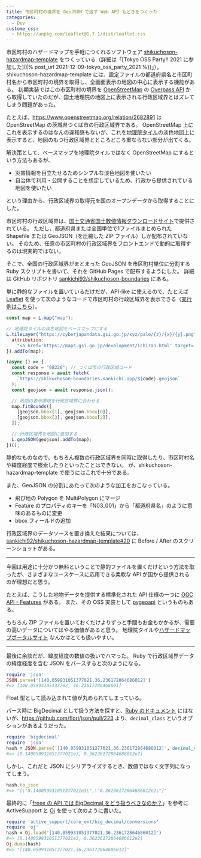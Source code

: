 ```yaml
---
title: 市区町村の境界を GeoJSON で返す Web API もどきをつくった
categories:
  - Dev
custome_css:
  - https://unpkg.com/leaflet@1.7.1/dist/leaflet.css
---
```


市区町村のハザードマップを手軽につくれるソフトウェア [shikuchoson-hazardmap-template](https://github.com/sankichi92/shikuchoson-hazardmap-template) をつくっている（詳細は「[Tokyo OSS Party!! 2021 に参加した]({% post_url 2021-12-09-tokyo_oss_party_2021 %})」）。
shikuchoson-hazardmap-template には、設定ファイルの都道府県名と市区町村名から市区町村の境界を取得し、全画面表示の地図の中心に表示する機能がある。
初期実装ではこの市区町村の境界を [OpenStreetMap](https://www.openstreetmap.org/) の [Overpass API](https://osmlab.github.io/learnoverpass/) から取得していたのだが、国土地理院の地図上に表示される行政区域界とはズレてしまう問題があった。

たとえば、https://www.openstreetmap.org/relation/2682891 は OpenStreetMap の茨城県つくば市の行政区域界である。
OpenStreetMap 上にこれを表示するのはなんの違和感もないが、これを[地理院タイル](https://maps.gsi.go.jp/development/ichiran.html)の淡色地図上に表示すると、地図のもつ行政区域界とところどころ重ならない部分が出てくる。

解決策として、ベースマップを地理院タイルではなく OpenStreetMap にするという方法もあるが、

- 災害情報を目立たせるためシンプルな淡色地図を使いたい
- 自治体で利用・公開することを想定しているため、行政から提供されている地図を使いたい

という理由から、行政区域界の取得元を国のオープンデータから取得することにした。

市区町村の行政区域界は、[国土交通省国土数値情報ダウンロードサイト](https://nlftp.mlit.go.jp/)で提供されている。
ただし、都道府県または全国単位で1ファイルまとめられた Shapefile または GeoJSON（を圧縮した ZIP ファイル）しか配布されていない。
そのため、任意の市区町村の行政区域界をフロントエンドで動的に取得するのは現実的ではない。

そこで、全国の行政区域界がまとまった GeoJSON を市区町村単位に分割する Ruby スクリプトを書いて、それを GitHub Pages で配布するようにした。
詳細は GitHub リポジトリ [sankichi92/shikuchoson-boundaries](https://github.com/sankichi92/shikuchoson-boundaries) にある。

単に静的なファイルを置いているだけだが、API-like に使えるので、たとえば [Leaflet](https://leafletjs.com/) を使って次のようなコードで市区町村の行政区域界を表示できる（[実行例はこちら](/misc/shikuchoson-boundaries.html)）。

```javascript
const map = L.map("map");

// 地理院タイルの淡色地図をベースマップにする
L.tileLayer("https://cyberjapandata.gsi.go.jp/xyz/pale/{z}/{x}/{y}.png", {
  attribution:
    "<a href='https://maps.gsi.go.jp/development/ichiran.html' target='_blank'>地理院タイル</a>",
}).addTo(map);

(async () => {
  const code = "08220"; // つくば市の行政区域コード
  const response = await fetch(
    `https://shikuchoson-boundaries.sankichi.app/${code}.geojson`
  );
  const geojson = await response.json();

  // 地図の表示領域を行政区域界に合わせる
  map.fitBounds([
    [geojson.bbox[1], geojson.bbox[0]],
    [geojson.bbox[3], geojson.bbox[2]],
  ]);

  // 行政区域界を地図に追加する
  L.geoJSON(geojson).addTo(map);
})();
```

静的なものなので、もちろん複数の行政区域界を同時に取得したり、市区町村名や緯度経度で検索したりといったことはできない。
が、shikuchoson-hazardmap-template で使うにはこれで十分である。

また、GeoJSON の分割にあたって次のような加工をおこなっている。

- 飛び地の Polygon を MultiPolygon にマージ
- Feature のプロパティのキーを「N03_001」から「都道府県名」のように意味のあるものに変更
- bbox フィールドの追加

行政区域界のデータソースを置き換えた結果については、[sankichi92/shikuchoson-hazardmap-template#20](https://github.com/sankichi92/shikuchoson-hazardmap-template/issues/20#issuecomment-1073950680) に  Before / After のスクリーンショットがある。

---

今回は用途に十分かつ無料ということで静的ファイルを置くだけという方法を取ったが、さまざまなユースケースに応用できる柔軟な API が国から提供されるのが理想だと思う。

たとえば、こうした地物データを提供する標準化された API 仕様の一つに [OGC API - Features](https://ogcapi.ogc.org/features/overview.html) がある。
また、その OSS 実装として [pygeoapi](https://pygeoapi.io/) というものもある。

もちろん ZIP ファイルを置いておくだけよりずっと手間もお金もかかるが、需要の高いデータについてはやる価値があると思う。
地理院タイルや[ハザードマップポータルサイト](https://disaportal.gsi.go.jp/hazardmap/copyright/opendata.html) なんかはとても扱いやすい。

---

最後に余談だが、緯度経度の数値の扱いでハマった。
Ruby で行政区域界データの緯度経度を含む JSON をパースすると次のようになる。

```ruby
require 'json'
JSON.parse('[140.059931051377021,36.236172864686012]')
#=> [140.05993105137702, 36.23617286468601]
```

Float 型として読み込まれて値が丸められてしまっている。

パース時に BigDecimal として扱う方法を探すと、[Ruby のドキュメント](https://rubyapi.org/3.1/o/json#module-JSON-label-Parsing+Options) にはないが、https://github.com/flori/json/pull/223 より、`decimal_class` というオプションがあるようだった。

```ruby
require 'bigdecimal'
require 'json'
hash = JSON.parse('[140.059931051377021,36.236172864686012]', decimal_class: BigDecimal)
#=> [0.140059931051377021e3, 0.36236172864686012e2]
```

しかし、これだと JSON にシリアライズするとき、数値ではなく文字列になってしまう。

```ruby
hash.to_json
#=> "[\"0.140059931051377021e3\",\"0.36236172864686012e2\"]"
```

最終的に「[freee の API では BigDecimal をどう扱うべきなのか？](https://developers.freee.co.jp/entry/freee-api-bigdecimal)」を参考に ActiveSupport と [Oj](https://github.com/ohler55/oj) を使って次のように書いた。

```ruby
require 'active_support/core_ext/big_decimal/conversions'
require 'oj'
hash = Oj.load('[140.059931051377021,36.236172864686012]')
#=> [0.140059931051377021e3, 0.36236172864686012e2]
Oj.dump(hash)
#=> "[140.059931051377021,36.236172864686012]"
```
